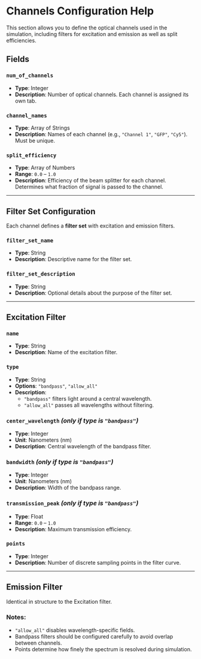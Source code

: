 # Channels Configuration Help

This section allows you to define the optical channels used in the simulation, including filters for excitation and emission as well as split efficiencies.

## Fields

### `num_of_channels`
- **Type**: Integer
- **Description**: Number of optical channels. Each channel is assigned its own tab.

### `channel_names`
- **Type**: Array of Strings
- **Description**: Names of each channel (e.g., `"Channel 1"`, `"GFP"`, `"Cy5"`). Must be unique.

### `split_efficiency`
- **Type**: Array of Numbers
- **Range**: `0.0` – `1.0`
- **Description**: Efficiency of the beam splitter for each channel. Determines what fraction of signal is passed to the channel.

---

## Filter Set Configuration

Each channel defines a **filter set** with excitation and emission filters.

### `filter_set_name`
- **Type**: String
- **Description**: Descriptive name for the filter set.

### `filter_set_description`
- **Type**: String
- **Description**: Optional details about the purpose of the filter set.

---

## Excitation Filter

### `name`
- **Type**: String
- **Description**: Name of the excitation filter.

### `type`
- **Type**: String
- **Options**: `"bandpass"`, `"allow_all"`
- **Description**:
  - `"bandpass"` filters light around a central wavelength.
  - `"allow_all"` passes all wavelengths without filtering.

### `center_wavelength` *(only if type is `"bandpass"`)*  
- **Type**: Integer  
- **Unit**: Nanometers (nm)  
- **Description**: Central wavelength of the bandpass filter.

### `bandwidth` *(only if type is `"bandpass"`)*  
- **Type**: Integer  
- **Unit**: Nanometers (nm)  
- **Description**: Width of the bandpass range.

### `transmission_peak` *(only if type is `"bandpass"`)*  
- **Type**: Float  
- **Range**: `0.0` – `1.0`  
- **Description**: Maximum transmission efficiency.

### `points`
- **Type**: Integer  
- **Description**: Number of discrete sampling points in the filter curve.

---

## Emission Filter

Identical in structure to the Excitation filter.

### Notes:
- `"allow_all"` disables wavelength-specific fields.
- Bandpass filters should be configured carefully to avoid overlap between channels.
- Points determine how finely the spectrum is resolved during simulation.

